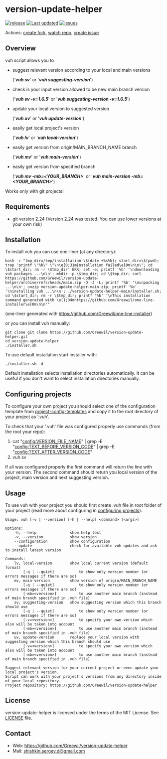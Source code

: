 # version-update-helper
[![release](https://badgen.net/github/release/Greewil/version-update-helper/stable)](https://github.com/Greewil/version-update-helper/releases)
[![Last updated](https://img.shields.io/github/release-date/Greewil/version-update-helper?label=updated)](https://github.com/Greewil/version-update-helper/releases)
[![issues](https://badgen.net/github/issues/Greewil/version-update-helper)](https://github.com/Greewil/version-update-helper/issues)

Actions: [create fork](https://github.com/Greewil/version-update-helper/fork), [watch repo](https://github.com/Greewil/version-update-helper/subscription), [create issue](https://github.com/Greewil/version-update-helper/issues/new)

## Overview

vuh script allows you to

- suggest relevant version according to your local and main versions

  ('***vuh sv***' or '***vuh suggesting-version***')

- check is your input version allowed to be new main branch version

  ('***vuh sv -v=1.6.5***' or '***vuh suggesting-version -v=1.6.5***')

- update your local version to suggested version

  ('***vuh uv***' or '***vuh update-version***')

- easily get local project's version

  ('***vuh lv***' or '***vuh local-version***')

- easily get version from origin/MAIN_BRANCH_NAME branch

  ('***vuh mv***' or '***vuh main-version***')

- easily get version from specified branch

  ('***vuh mv -mb=<YOUR_BRANCH>***' or '***vuh main-version -mb=<YOUR_BRANCH>***')

Works only with git projects!

## Requirements

- git version 2.24 (Version 2.24 was tested. You can use lower versions at your own risk)

## Installation

To install vuh you can use one-liner (at any directory):

    bash -c "tmp_dir=/tmp/installation-\$(date +%s%N); start_dir=\$(pwd); trap 'printf \"%b\" \"\n\e[0;31mInstallation failed\e[0m\n\n\"; cd \$start_dir; rm -r \$tmp_dir' ERR; set -e; printf '%b' '\ndownloading vuh packages ...\n\n'; mkdir -p \$tmp_dir; cd \$tmp_dir; curl https://github.com/Greewil/version-update-helper/archive/refs/heads/main.zip -O -J -L; printf '%b' '\nunpacking ...\n\n'; unzip version-update-helper-main.zip; printf '%b' '\ninstalling vuh ...\n\n'; ./version-update-helper-main/installer.sh; cd \$start_dir; rm -r \$tmp_dir; printf '%b' '\nThis installation command generated with \e[1;34mhttps://github.com/Greewil/one-line-installer\e[0m\n\n'"

(one-liner generated with https://github.com/Greewil/one-line-installer)

or you can install vuh manually:

    git clone git clone https://github.com/Greewil/version-update-helper.git
    cd version-update-helper
    ./installer.sh

To use default installation start installer with:

    ./installer.sh -d

Default installation selects installation directories automatically. 
It can be useful if you don't want to select installation directories manually.

## Configuring projects

To configure your own project you should select one of the configuration template from [project-config-templates] 
and copy it to the root directory of your project as '.vuh'. 

To check that your '.vuh' file was configured properly use commands (from the root your repo):
1) cat "<config:VERSION_FILE_NAME>" | grep -E "<config:TEXT_BEFORE_VERSION_CODE>" | grep -E "<config:TEXT_AFTER_VERSION_CODE>"
2) vuh sv

If all was configured properly the first command will return the line with your version.
The second command should return you local version of the project, main version and next suggesting version.

## Usage

To use vuh with your project you should first create .vuh file in root folder of your project 
(read more about configuring in [configuring projects](#Configuring-projects)).

    Usage: vuh [-v | --version] [-h | --help] <command> [<args>]
    
    Options:
        -h, --help               show help text
        -v, --version            show version
        --configuration          show configuration
        --update                 check for available vuh updates and ask to install latest version
    
    Commands:
        lv, local-version        show local current version (default format)
            [-q | --quiet]           to show only version number (or errors messages if there are so)
        mv, main-version         show version of origin/MAIN_BRANCH_NAME
            [-q | --quiet]           to show only version number (or errors messages if there are so)
            [-mb=<version>]          to use another main branch (instead of main branch specified in .vuh file)
        sv, suggesting-version   show suggesting version which this branch should use
            [-q | --quiet]           to show only version number (or errors messages if there are so)
            [-v=<version>]           to specify your own version which also will be taken into account
            [-mb=<version>]          to use another main branch (instead of main branch specified in .vuh file)
        uv, update-version       replace your local version with suggesting version which this branch should use
            [-v=<version>]           to specify your own version which also will be taken into account
            [-mb=<version>]          to use another main branch (instead of main branch specified in .vuh file)
    
    Suggest relevant version for your current project or even update your local project's version.
    Script can work with your project's versions from any directory inside of your local repository.
    Project repository: https://github.com/Greewil/version-update-helper

## License

version-update-helper is licensed under the terms of the MIT License. See [LICENSE] file.

## Contact

* Web: <https://github.com/Greewil/version-update-helper>
* Mail: <shishkin.sergey.d@gmail.com>

[LICENSE]: https://github.com/Greewil/version-update-helper/blob/main/LICENSE
[project-config-templates]: https://github.com/Greewil/version-update-helper/blob/main/project-config-templates